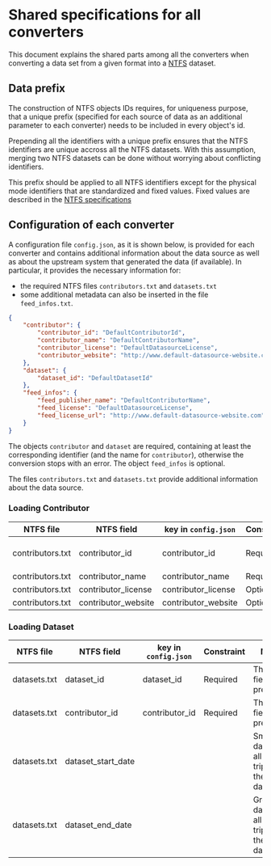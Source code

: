 # Shared specifications for all converters
This document explains the shared parts among all the converters when converting a 
data set from a given format into a [NTFS](https://github.com/CanalTP/ntfs-specification/blob/master/ntfs_fr.md) dataset.

## Data prefix
The construction of NTFS objects IDs requires, for uniqueness purpose, that a unique 
prefix (specified for each source of data as an additional parameter to each converter)
needs to be included in every object's id.

Prepending all the identifiers with a unique prefix ensures that the NTFS identifiers are unique accross all the NTFS datasets. With this assumption, merging two NTFS datasets can be done without worrying about conflicting identifiers.

This prefix should be applied to all NTFS identifiers except for the physical mode identifiers that are standardized and fixed values. Fixed values are described in the [NTFS specifications](https://github.com/CanalTP/ntfs-specification/blob/master/ntfs_fr.md#physical_modestxt-requis)

## Configuration of each converter
A configuration file `config.json`, as it is shown below, is provided for each 
converter and contains additional information about the data source as well as about 
the upstream system that generated the data (if available). In particular, it provides the necessary information for:
- the required NTFS files `contributors.txt` and `datasets.txt`
- some additional metadata can also be inserted in the file `feed_infos.txt`.

```json
{
    "contributor": {
        "contributor_id": "DefaultContributorId",
        "contributor_name": "DefaultContributorName",
        "contributor_license": "DefaultDatasourceLicense",
        "contributor_website": "http://www.default-datasource-website.com"
    },
    "dataset": {
        "dataset_id": "DefaultDatasetId"
    },
    "feed_infos": {
        "feed_publisher_name": "DefaultContributorName",
        "feed_license": "DefaultDatasourceLicense",
        "feed_license_url": "http://www.default-datasource-website.com",
    }
}
```
The objects `contributor` and `dataset` are required, containing at least the 
corresponding identifier (and the name for `contributor`), otherwise the conversion 
stops with an error. The object `feed_infos` is optional.

The files `contributors.txt` and `datasets.txt` provide additional information about the data source.

### Loading Contributor

| NTFS file | NTFS field | key in `config.json` | Constraint | Note |
| --- | --- | --- | --- | ---
| contributors.txt | contributor_id | contributor_id | Required | This field is prefixed.
| contributors.txt | contributor_name | contributor_name | Required | 
| contributors.txt | contributor_license | contributor_license | Optional | 
| contributors.txt | contributor_website | contributor_website | Optional | 

### Loading Dataset

| NTFS file | NTFS field | key in `config.json` | Constraint | Note |
| --- | --- | --- | --- | ---
| datasets.txt | dataset_id | dataset_id | Required | This field is prefixed.
| datasets.txt | contributor_id | contributor_id | Required | This field is prefixed.
| datasets.txt | dataset_start_date |  |  | Smallest date of all the trips of the dataset.
| datasets.txt | dataset_end_date |  |  | Greatest date of all the trips of the dataset.